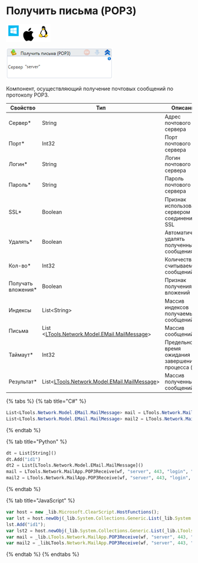 # Получить письма (POP3)

![](<../../../.gitbook/assets/image (100) (1) (229).png>)

![](<../../../.gitbook/assets/image (419).png>)

Компонент, осуществляющий получение почтовых сообщений по протоколу POP3.

| Свойство            | Тип                                                                       | Описание                                           |
| ------------------- | ------------------------------------------------------------------------- | -------------------------------------------------- |
| Сервер\*            | String                                                                    | Адрес почтового сервера                            |
| Порт\*              | Int32                                                                     | Порт почтового сервера                             |
| Логин\*             | String                                                                    | Логин почтового сервера                            |
| Пароль\*            | String                                                                    | Пароль почтового сервера                           |
| SSL\*               | Boolean                                                                   | Признак использования сервером соединения SSL      |
| Удалять\*           | Boolean                                                                   | Автоматически удалять полученные сообщения         |
| Кол-во\*            | Int32                                                                     | Количество считываемых сообщений                   |
| Получать вложения\* | Boolean                                                                   | Признак получения вложений                         |
| Индексы             | List\<String>                                                             | Массив индексов получаемых сообщений               |
| Письма              | List <[LTools.Network.Model.EMail.MailMessage](datatypes/mailmessage.md)> | Массив сообщений                                   |
| Таймаут\*           | Int32                                                                     | Предельное время ожидания завершения процесса (мс) |
| Результат\*         | List<[LTools.Network.Model.EMail.MailMessage](datatypes/mailmessage.md)>  | Массив полученных сообщений                        |

{% tabs %}
{% tab title="C#" %}
```csharp
List<LTools.Network.Model.EMail.MailMessage> mail = LTools.Network.MailApp.POP3Receive(wf, "server", 443, "login", "password", 10, new List<string>() { "id1" }, false, false, false, 10000);
List<LTools.Network.Model.EMail.MailMessage> mail2 = LTools.Network.MailApp.POP3Receive(wf, "server", 443, "login", "password", 10, new List<LTools.Network.Model.EMail.MailMessage>(), false, false, false, 10000);
```
{% endtab %}

{% tab title="Python" %}
```python
dt = List[String]()
dt.Add("id1")
dt2 = List[LTools.Network.Model.EMail.MailMessage]()
mail = LTools.Network.MailApp.POP3Receive(wf, "server", 443, "login", "password", 10, dt, False, False, False, 10000)
mail2 = LTools.Network.MailApp.POP3Receive(wf, "server", 443, "login", "password", 10, dt2, False, False, False, 10000);
```
{% endtab %}

{% tab title="JavaScript" %}
```javascript
var host = new _lib.Microsoft.ClearScript.HostFunctions();
var lst = host.newObj(_lib.System.Collections.Generic.List(_lib.System.String));
lst.Add("id1");
var lst2 = host.newObj(_lib.System.Collections.Generic.List(_lib.LTools.Network.Model.EMail.MailMessage));
var mail = _lib.LTools.Network.MailApp.POP3Receive(wf, "server", 443, "login", "password", 10, lst, false, false, false, 10000);
var mail2 = _libLTools.Network.MailApp.POP3Receive(wf, "server", 443, "login", "password", 10, lst2, false, false, false, 10000);
```
{% endtab %}
{% endtabs %}
